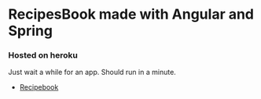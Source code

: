# RecipesBook made with Angular and Spring
### Hosted on heroku
Just wait a while for an app. Should run in a minute.
   - [Recipebook](recipesbookv2.herokuapp.com/)
 
